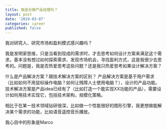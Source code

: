 ```yaml
---
title: 我适合做产品经理吗？
layout: post
date: '2019-03-07'
categories: career
published: false
---
```


我对研究人、研究市场和盈利模式感兴趣吗？

我是发明家思维，只是当看到现成的需求时，才去思考如何设计方案来满足这个需求。基本没有想过如何探索需求、发现市场机会，寻找盈利方式，这是我很少去思考的。问题是，我是否热爱思考这些问题？还是我只热爱思考如果设计解决方案？

什么是产品解决方案？跟技术解决方案的区别？
产品解决方案是基于用户需求（比如如何不用鼠标操作电脑？如何让残障人士使用电脑？），设计的产品功能。
技术解决方案是产品idea已经有了（比如打造一个能实现XX功能的产品），需要设计如何用技术实现它，包括技术架构，规模化策略。

相比于在某一技术领域钻研很深，比如做一个性能很好的图形引擎，我更想做能解决某个需求的功能，比如语音遥控音乐播放。

我心目中的形象是Marco
